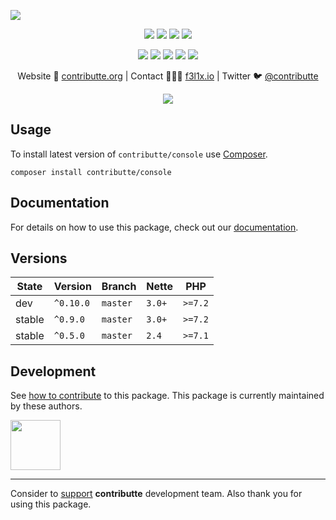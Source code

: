 ![](https://heatbadger.now.sh/github/readme/contributte/console/)

<p align=center>
  <a href="https://github.com/contributte/console/actions"><img src="https://badgen.net/github/checks/contributte/console/master?cache=300"></a>
  <a href="https://coveralls.io/r/contributte/console"><img src="https://badgen.net/coveralls/c/github/contributte/console?cache=300"></a>
  <a href="https://packagist.org/packages/contributte/console"><img src="https://badgen.net/packagist/dm/contributte/console"></a>
  <a href="https://packagist.org/packages/contributte/console"><img src="https://badgen.net/packagist/v/contributte/console"></a>
</p>
<p align=center>
  <a href="https://packagist.org/packages/contributte/console"><img src="https://badgen.net/packagist/php/contributte/console"></a>
  <a href="https://github.com/contributte/console"><img src="https://badgen.net/github/license/contributte/console"></a>
  <a href="https://bit.ly/ctteg"><img src="https://badgen.net/badge/support/gitter/cyan"></a>
  <a href="https://bit.ly/cttfo"><img src="https://badgen.net/badge/support/forum/yellow"></a>
  <a href="https://contributte.org/partners.html"><img src="https://badgen.net/badge/sponsor/donations/F96854"></a>
</p>

<p align=center>
Website 🚀 <a href="https://contributte.org">contributte.org</a> | Contact 👨🏻‍💻 <a href="https://f3l1x.io">f3l1x.io</a> | Twitter 🐦 <a href="https://twitter.com/contributte">@contributte</a>
</p>

<p align=center>
  <img src="https://github.com/contributte/console/blob/master/.docs/assets/console.png">
</p>

## Usage

To install latest version of `contributte/console` use [Composer](https://getcomposer.com).

```
composer install contributte/console
```

## Documentation

For details on how to use this package, check out our [documentation](.docs).

## Versions

| State  | Version      | Branch   | Nette  | PHP     |
|--------|--------------|----------|--------|---------|
| dev    | `^0.10.0`    | `master` | `3.0+` | `>=7.2` |
| stable | `^0.9.0`     | `master` | `3.0+` | `>=7.2` |
| stable | `^0.5.0`     | `master` | `2.4`  | `>=7.1` |


## Development

See [how to contribute](https://contributte.org) to this package. This package is currently maintained by these authors.

<a href="https://github.com/f3l1x">
    <img width="80" height="80" src="https://avatars2.githubusercontent.com/u/538058?v=3&s=80">
</a>

-----

Consider to [support](https://contributte.com/partners) **contributte** development team.
Also thank you for using this package.
